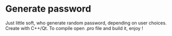 # Generate password

Just little soft, who generate random password, depending on user choices. Create with C++/Qt.
To compile open .pro file and build it, enjoy !

